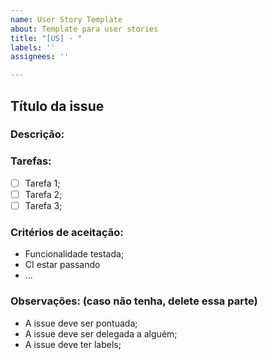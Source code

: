 ```yaml
---
name: User Story Template
about: Template para user stories
title: "[US] - "
labels: ''
assignees: ''

---
```


## Título da issue

### Descrição:

### Tarefas:

- [ ] Tarefa 1;
- [ ] Tarefa 2;
- [ ] Tarefa 3;

### Critérios de aceitação:

- Funcionalidade testada;
- CI estar passando
- ...

### Observações: (caso não tenha, delete essa parte)

- A issue deve ser pontuada;
- A issue deve ser delegada a alguém;
- A issue deve ter labels;
